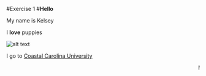 #Exercise 1
#**Hello**

My name is Kelsey

I **love** puppies

![alt text](https://my.vetmatrixbase.com/clients/12679/images/Gorgeous_puppies.jpg "Logo Title Text 1")

I go to [Coastal Carolina University](www.coastal.edu)

<dt><marquee behavior="slide" direction="left">Myrtle Beach</marquee></dt> 
